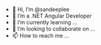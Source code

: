 - 👋 Hi, I’m @sandeeplee
- 👀 I’m a .NET Angular Developer
- 🌱 I’m currently learning ...
- 💞️ I’m looking to collaborate on ...
- 📫 How to reach me ...

<!---
sandeeplee/sandeeplee is a ✨ special ✨ repository because its `README.md` (this file) appears on your GitHub profile.
You can click the Preview link to take a look at your changes.
--->
